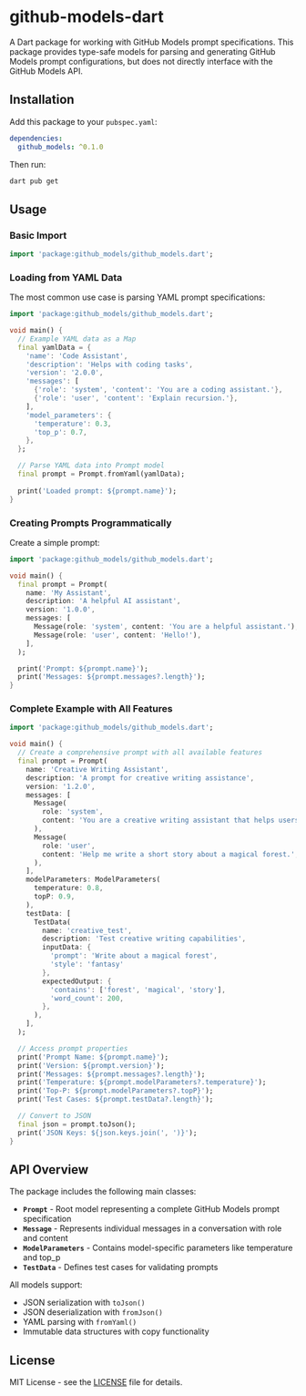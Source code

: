 # github-models-dart

A Dart package for working with GitHub Models prompt specifications. This package provides type-safe models for parsing and generating GitHub Models prompt configurations, but does not directly interface with the GitHub Models API.

## Installation

Add this package to your `pubspec.yaml`:

```yaml
dependencies:
  github_models: ^0.1.0
```

Then run:

```bash
dart pub get
```

## Usage

### Basic Import

```dart
import 'package:github_models/github_models.dart';
```

### Loading from YAML Data

The most common use case is parsing YAML prompt specifications:

```dart
import 'package:github_models/github_models.dart';

void main() {
  // Example YAML data as a Map
  final yamlData = {
    'name': 'Code Assistant',
    'description': 'Helps with coding tasks',
    'version': '2.0.0',
    'messages': [
      {'role': 'system', 'content': 'You are a coding assistant.'},
      {'role': 'user', 'content': 'Explain recursion.'},
    ],
    'model_parameters': {
      'temperature': 0.3,
      'top_p': 0.7,
    },
  };

  // Parse YAML data into Prompt model
  final prompt = Prompt.fromYaml(yamlData);
  
  print('Loaded prompt: ${prompt.name}');
}
```

### Creating Prompts Programmatically

Create a simple prompt:

```dart
import 'package:github_models/github_models.dart';

void main() {
  final prompt = Prompt(
    name: 'My Assistant',
    description: 'A helpful AI assistant',
    version: '1.0.0',
    messages: [
      Message(role: 'system', content: 'You are a helpful assistant.'),
      Message(role: 'user', content: 'Hello!'),
    ],
  );

  print('Prompt: ${prompt.name}');
  print('Messages: ${prompt.messages?.length}');
}
```

### Complete Example with All Features

```dart
import 'package:github_models/github_models.dart';

void main() {
  // Create a comprehensive prompt with all available features
  final prompt = Prompt(
    name: 'Creative Writing Assistant',
    description: 'A prompt for creative writing assistance',
    version: '1.2.0',
    messages: [
      Message(
        role: 'system',
        content: 'You are a creative writing assistant that helps users improve their stories.',
      ),
      Message(
        role: 'user',
        content: 'Help me write a short story about a magical forest.',
      ),
    ],
    modelParameters: ModelParameters(
      temperature: 0.8,
      topP: 0.9,
    ),
    testData: [
      TestData(
        name: 'creative_test',
        description: 'Test creative writing capabilities',
        inputData: {
          'prompt': 'Write about a magical forest',
          'style': 'fantasy'
        },
        expectedOutput: {
          'contains': ['forest', 'magical', 'story'],
          'word_count': 200,
        },
      ),
    ],
  );

  // Access prompt properties
  print('Prompt Name: ${prompt.name}');
  print('Version: ${prompt.version}');
  print('Messages: ${prompt.messages?.length}');
  print('Temperature: ${prompt.modelParameters?.temperature}');
  print('Top-P: ${prompt.modelParameters?.topP}');
  print('Test Cases: ${prompt.testData?.length}');

  // Convert to JSON
  final json = prompt.toJson();
  print('JSON Keys: ${json.keys.join(', ')}');
}
```

## API Overview

The package includes the following main classes:

- **`Prompt`** - Root model representing a complete GitHub Models prompt specification
- **`Message`** - Represents individual messages in a conversation with role and content
- **`ModelParameters`** - Contains model-specific parameters like temperature and top_p
- **`TestData`** - Defines test cases for validating prompts

All models support:
- JSON serialization with `toJson()`
- JSON deserialization with `fromJson()`
- YAML parsing with `fromYaml()`
- Immutable data structures with copy functionality

## License

MIT License - see the [LICENSE](LICENSE) file for details.
